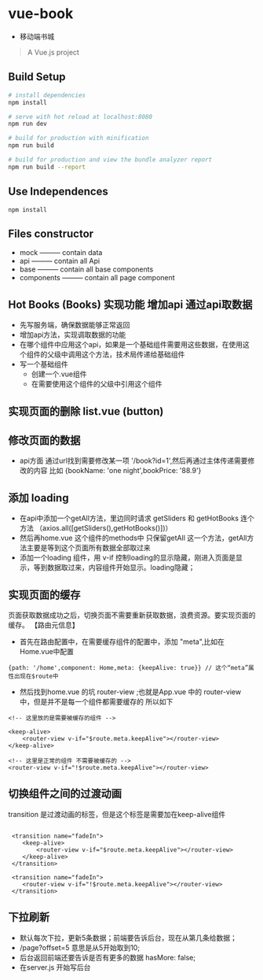 # vue-book
- 移动端书城   
> A Vue.js project

## Build Setup

``` bash
# install dependencies
npm install

# serve with hot reload at localhost:8080
npm run dev

# build for production with minification
npm run build

# build for production and view the bundle analyzer report
npm run build --report
```

## Use Independences
```
npm install 

```

## Files constructor

- mock ——— contain data
- api ——— contain all Api
- base ——— contain all base components
- components ——— contain all page component

## Hot Books (Books) 实现功能 增加api 通过api取数据
- 先写服务端，确保数据能够正常返回
- 增加api方法，实现调取数据的功能
- 在哪个组件中应用这个api，如果是一个基础组件需要用这些数据，在使用这个组件的父级中调用这个方法，技术局传递给基础组件
- 写一个基础组件 
    - 创建一个.vue组件 
    - 在需要使用这个组件的父级中引用这个组件
  
## 实现页面的删除  list.vue (button)  


## 修改页面的数据
- api方面 通过url找到需要修改某一项 '/book?id=1',然后再通过主体传递需要修改的内容 比如 {bookName: 'one night',bookPrice: '88.9'}


## 添加 loading
- 在api中添加一个getAll方法，里边同时请求 getSliders 和 getHotBooks 连个方法 （axios.all([getSliders(),getHotBooks()])）
- 然后再home.vue 这个组件的methods中 只保留getAll 这一个方法，getAll方法主要是等到这个页面所有数据全部取过来
- 添加一个loading 组件，用 v-if 控制loading的显示隐藏，刚进入页面是显示，等到数据取过来，内容组件开始显示。loading隐藏；

## 实现页面的缓存
页面获取数据成功之后，切换页面不需要重新获取数据，浪费资源。要实现页面的缓存。
【路由元信息】
- 首先在路由配置中，在需要缓存组件的配置中，添加 "meta",比如在Home.vue中配置

```
{path: '/home',component: Home,meta: {keepAlive: true}} // 这个“meta”属性出现在$route中

```

- 然后找到home.vue 的坑 router-view ;也就是App.vue 中的 router-view 中，但是并不是每一个组件都需要缓存的 所以如下

```
<!-- 这里放的是需要被缓存的组件 -->

<keep-alive> 
    <router-view v-if="$route.meta.keepAlive"></router-view>
</keep-alive>

<!-- 这里是正常的组件 不需要被缓存的 -->
<router-view v-if="!$route.meta.keepAlive"></router-view>

```

## 切换组件之间的过渡动画
transition 是过渡动画的标签，但是这个标签是需要加在keep-alive组件

```

 <transition name="fadeIn">
    <keep-alive> 
        <router-view v-if="$route.meta.keepAlive"></router-view>
    </keep-alive>
 </transition>

 <transition name="fadeIn">
    <router-view v-if="!$route.meta.keepAlive"></router-view>
 </transition>

```

## 下拉刷新

- 默认每次下拉，更新5条数据；前端要告诉后台，现在从第几条给数据；
- /page?offset=5  意思是从5开始取到10;
- 后台返回前端还要告诉是否有更多的数据 hasMore: false;
- 在server.js 开始写后台